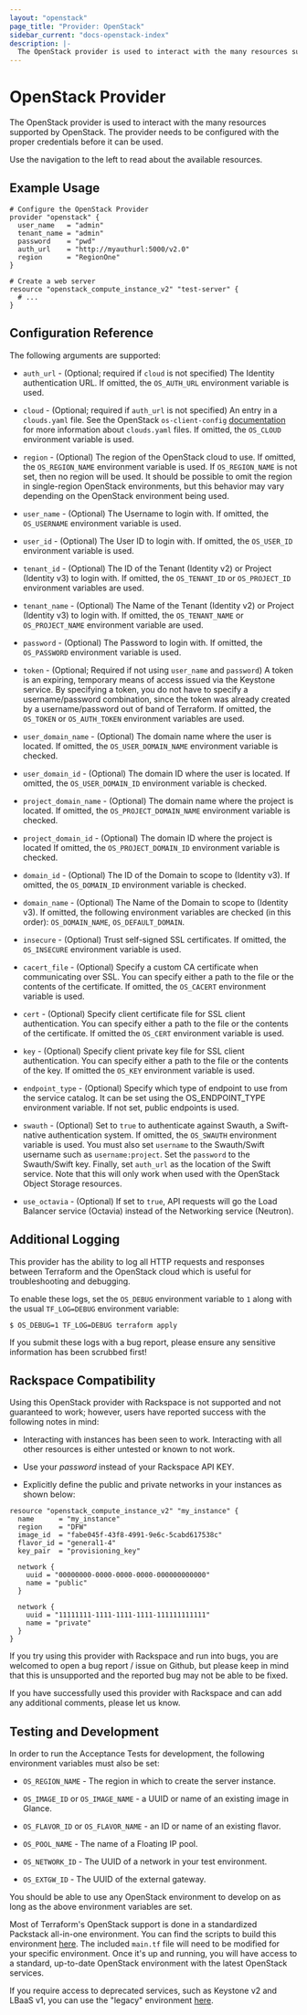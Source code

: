 ```yaml
---
layout: "openstack"
page_title: "Provider: OpenStack"
sidebar_current: "docs-openstack-index"
description: |-
  The OpenStack provider is used to interact with the many resources supported by OpenStack. The provider needs to be configured with the proper credentials before it can be used.
---
```


# OpenStack Provider

The OpenStack provider is used to interact with the
many resources supported by OpenStack. The provider needs to be configured
with the proper credentials before it can be used.

Use the navigation to the left to read about the available resources.

## Example Usage

```hcl
# Configure the OpenStack Provider
provider "openstack" {
  user_name   = "admin"
  tenant_name = "admin"
  password    = "pwd"
  auth_url    = "http://myauthurl:5000/v2.0"
  region      = "RegionOne"
}

# Create a web server
resource "openstack_compute_instance_v2" "test-server" {
  # ...
}
```

## Configuration Reference

The following arguments are supported:

* `auth_url` - (Optional; required if `cloud` is not specified) The Identity
  authentication URL. If omitted, the `OS_AUTH_URL` environment variable is used.

* `cloud` - (Optional; required if `auth_url` is not specified) An entry in a
  `clouds.yaml` file. See the OpenStack `os-client-config`
  [documentation](https://docs.openstack.org/os-client-config/latest/user/configuration.html)
  for more information about `clouds.yaml` files. If omitted, the `OS_CLOUD`
  environment variable is used.

* `region` - (Optional) The region of the OpenStack cloud to use. If omitted,
  the `OS_REGION_NAME` environment variable is used. If `OS_REGION_NAME` is
  not set, then no region will be used. It should be possible to omit the
  region in single-region OpenStack environments, but this behavior may vary
  depending on the OpenStack environment being used.

* `user_name` - (Optional) The Username to login with. If omitted, the
  `OS_USERNAME` environment variable is used.

* `user_id` - (Optional) The User ID to login with. If omitted, the
  `OS_USER_ID` environment variable is used.

* `tenant_id` - (Optional) The ID of the Tenant (Identity v2) or Project
  (Identity v3) to login with. If omitted, the `OS_TENANT_ID` or
  `OS_PROJECT_ID` environment variables are used.

* `tenant_name` - (Optional) The Name of the Tenant (Identity v2) or Project
  (Identity v3) to login with. If omitted, the `OS_TENANT_NAME` or
  `OS_PROJECT_NAME` environment variable are used.

* `password` - (Optional) The Password to login with. If omitted, the
  `OS_PASSWORD` environment variable is used.

* `token` - (Optional; Required if not using `user_name` and `password`)
  A token is an expiring, temporary means of access issued via the Keystone
  service. By specifying a token, you do not have to specify a username/password
  combination, since the token was already created by a username/password out of
  band of Terraform. If omitted, the `OS_TOKEN` or `OS_AUTH_TOKEN` environment
  variables are used.

* `user_domain_name` - (Optional) The domain name where the user is located. If
  omitted, the `OS_USER_DOMAIN_NAME` environment variable is checked.

* `user_domain_id` - (Optional) The domain ID where the user is located. If
  omitted, the `OS_USER_DOMAIN_ID` environment variable is checked.

* `project_domain_name` - (Optional) The domain name where the project is
  located. If omitted, the `OS_PROJECT_DOMAIN_NAME` environment variable is
  checked.

* `project_domain_id` - (Optional) The domain ID where the project is located
  If omitted, the `OS_PROJECT_DOMAIN_ID` environment variable is checked.

* `domain_id` - (Optional) The ID of the Domain to scope to (Identity v3). If
  omitted, the `OS_DOMAIN_ID` environment variable is checked.

* `domain_name` - (Optional) The Name of the Domain to scope to (Identity v3).
  If omitted, the following environment variables are checked (in this order):
  `OS_DOMAIN_NAME`, `OS_DEFAULT_DOMAIN`.

* `insecure` - (Optional) Trust self-signed SSL certificates. If omitted, the
  `OS_INSECURE` environment variable is used.

* `cacert_file` - (Optional) Specify a custom CA certificate when communicating
  over SSL. You can specify either a path to the file or the contents of the
  certificate. If omitted, the `OS_CACERT` environment variable is used.

* `cert` - (Optional) Specify client certificate file for SSL client
  authentication. You can specify either a path to the file or the contents of
  the certificate. If omitted the `OS_CERT` environment variable is used.

* `key` - (Optional) Specify client private key file for SSL client
  authentication. You can specify either a path to the file or the contents of
  the key. If omitted the `OS_KEY` environment variable is used.

* `endpoint_type` - (Optional) Specify which type of endpoint to use from the
  service catalog. It can be set using the OS_ENDPOINT_TYPE environment
  variable. If not set, public endpoints is used.

* `swauth` - (Optional) Set to `true` to authenticate against Swauth, a
  Swift-native authentication system. If omitted, the `OS_SWAUTH` environment
  variable is used. You must also set `username` to the Swauth/Swift username
  such as `username:project`. Set the `password` to the Swauth/Swift key.
  Finally, set `auth_url` as the location of the Swift service. Note that this
  will only work when used with the OpenStack Object Storage resources.

* `use_octavia` - (Optional) If set to `true`, API requests will go the Load Balancer
  service (Octavia) instead of the Networking service (Neutron).

## Additional Logging

This provider has the ability to log all HTTP requests and responses between
Terraform and the OpenStack cloud which is useful for troubleshooting and
debugging.

To enable these logs, set the `OS_DEBUG` environment variable to `1` along
with the usual `TF_LOG=DEBUG` environment variable:

```shell
$ OS_DEBUG=1 TF_LOG=DEBUG terraform apply
```

If you submit these logs with a bug report, please ensure any sensitive
information has been scrubbed first!

## Rackspace Compatibility

Using this OpenStack provider with Rackspace is not supported and not
guaranteed to work; however, users have reported success with the
following notes in mind:

* Interacting with instances has been seen to work. Interacting with
all other resources is either untested or known to not work.

* Use your _password_ instead of your Rackspace API KEY.

* Explicitly define the public and private networks in your
instances as shown below:

```
resource "openstack_compute_instance_v2" "my_instance" {
  name      = "my_instance"
  region    = "DFW"
  image_id  = "fabe045f-43f8-4991-9e6c-5cabd617538c"
  flavor_id = "general1-4"
  key_pair  = "provisioning_key"

  network {
    uuid = "00000000-0000-0000-0000-000000000000"
    name = "public"
  }

  network {
    uuid = "11111111-1111-1111-1111-111111111111"
    name = "private"
  }
}
```

If you try using this provider with Rackspace and run into bugs, you
are welcomed to open a bug report / issue on Github, but please keep
in mind that this is unsupported and the reported bug may not be
able to be fixed.

If you have successfully used this provider with Rackspace and can
add any additional comments, please let us know.

## Testing and Development

In order to run the Acceptance Tests for development, the following environment
variables must also be set:

* `OS_REGION_NAME` - The region in which to create the server instance.

* `OS_IMAGE_ID` or `OS_IMAGE_NAME` - a UUID or name of an existing image in
    Glance.

* `OS_FLAVOR_ID` or `OS_FLAVOR_NAME` - an ID or name of an existing flavor.

* `OS_POOL_NAME` - The name of a Floating IP pool.

* `OS_NETWORK_ID` - The UUID of a network in your test environment.

* `OS_EXTGW_ID` - The UUID of the external gateway.

You should be able to use any OpenStack environment to develop on as long as the
above environment variables are set.

Most of Terraform's OpenStack support is done in a standardized Packstack
all-in-one environment. You can find the scripts to build this environment
[here](https://github.com/jtopjian/terraform-devstack/tree/master/packstack-standard).
The included `main.tf` file will need to be modified for your specific
environment. Once it's up and running, you will have access to a standard,
up-to-date OpenStack environment with the latest OpenStack services.

If you require access to deprecated services, such as Keystone v2 and
LBaaS v1, you can use the "legacy" environment
[here](https://github.com/jtopjian/terraform-devstack/tree/master/packstack-legacy).
